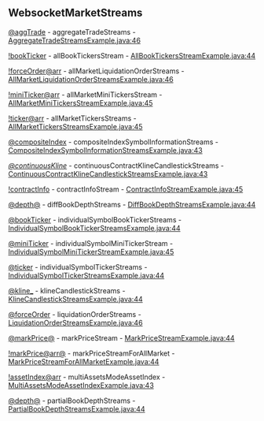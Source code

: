 ## WebsocketMarketStreams

[<symbol>@aggTrade](https://developers.binance.com/docs/derivatives/usds-margined-futures/websocket-market-streams/Aggregate-Trade-Streams) - aggregateTradeStreams - [AggregateTradeStreamsExample.java:46](/examples/derivatives-trading-usds-futures/src/main/java/com/binance/connector/client/derivatives_trading_usds_futures/websocket/stream/websocketmarketstreams/AggregateTradeStreamsExample.java#L46)

[!bookTicker](https://developers.binance.com/docs/derivatives/usds-margined-futures/websocket-market-streams/All-Book-Tickers-Stream) - allBookTickersStream - [AllBookTickersStreamExample.java:44](/examples/derivatives-trading-usds-futures/src/main/java/com/binance/connector/client/derivatives_trading_usds_futures/websocket/stream/websocketmarketstreams/AllBookTickersStreamExample.java#L44)

[!forceOrder@arr](https://developers.binance.com/docs/derivatives/usds-margined-futures/websocket-market-streams/All-Market-Liquidation-Order-Streams) - allMarketLiquidationOrderStreams - [AllMarketLiquidationOrderStreamsExample.java:46](/examples/derivatives-trading-usds-futures/src/main/java/com/binance/connector/client/derivatives_trading_usds_futures/websocket/stream/websocketmarketstreams/AllMarketLiquidationOrderStreamsExample.java#L46)

[!miniTicker@arr](https://developers.binance.com/docs/derivatives/usds-margined-futures/websocket-market-streams/All-Market-Mini-Tickers-Stream) - allMarketMiniTickersStream - [AllMarketMiniTickersStreamExample.java:45](/examples/derivatives-trading-usds-futures/src/main/java/com/binance/connector/client/derivatives_trading_usds_futures/websocket/stream/websocketmarketstreams/AllMarketMiniTickersStreamExample.java#L45)

[!ticker@arr](https://developers.binance.com/docs/derivatives/usds-margined-futures/websocket-market-streams/All-Market-Tickers-Streams) - allMarketTickersStreams - [AllMarketTickersStreamsExample.java:45](/examples/derivatives-trading-usds-futures/src/main/java/com/binance/connector/client/derivatives_trading_usds_futures/websocket/stream/websocketmarketstreams/AllMarketTickersStreamsExample.java#L45)

[<symbol>@compositeIndex](https://developers.binance.com/docs/derivatives/usds-margined-futures/websocket-market-streams/Composite-Index-Symbol-Information-Streams) - compositeIndexSymbolInformationStreams - [CompositeIndexSymbolInformationStreamsExample.java:43](/examples/derivatives-trading-usds-futures/src/main/java/com/binance/connector/client/derivatives_trading_usds_futures/websocket/stream/websocketmarketstreams/CompositeIndexSymbolInformationStreamsExample.java#L43)

[<pair>_<contractType>@continuousKline_<interval>](https://developers.binance.com/docs/derivatives/usds-margined-futures/websocket-market-streams/Continuous-Contract-Kline-Candlestick-Streams) - continuousContractKlineCandlestickStreams - [ContinuousContractKlineCandlestickStreamsExample.java:43](/examples/derivatives-trading-usds-futures/src/main/java/com/binance/connector/client/derivatives_trading_usds_futures/websocket/stream/websocketmarketstreams/ContinuousContractKlineCandlestickStreamsExample.java#L43)

[!contractInfo](https://developers.binance.com/docs/derivatives/usds-margined-futures/websocket-market-streams/Contract-Info-Stream) - contractInfoStream - [ContractInfoStreamExample.java:45](/examples/derivatives-trading-usds-futures/src/main/java/com/binance/connector/client/derivatives_trading_usds_futures/websocket/stream/websocketmarketstreams/ContractInfoStreamExample.java#L45)

[<symbol>@depth@<updateSpeed>](https://developers.binance.com/docs/derivatives/usds-margined-futures/websocket-market-streams/Diff-Book-Depth-Streams) - diffBookDepthStreams - [DiffBookDepthStreamsExample.java:44](/examples/derivatives-trading-usds-futures/src/main/java/com/binance/connector/client/derivatives_trading_usds_futures/websocket/stream/websocketmarketstreams/DiffBookDepthStreamsExample.java#L44)

[<symbol>@bookTicker](https://developers.binance.com/docs/derivatives/usds-margined-futures/websocket-market-streams/Individual-Symbol-Book-Ticker-Streams) - individualSymbolBookTickerStreams - [IndividualSymbolBookTickerStreamsExample.java:44](/examples/derivatives-trading-usds-futures/src/main/java/com/binance/connector/client/derivatives_trading_usds_futures/websocket/stream/websocketmarketstreams/IndividualSymbolBookTickerStreamsExample.java#L44)

[<symbol>@miniTicker](https://developers.binance.com/docs/derivatives/usds-margined-futures/websocket-market-streams/Individual-Symbol-Mini-Ticker-Stream) - individualSymbolMiniTickerStream - [IndividualSymbolMiniTickerStreamExample.java:45](/examples/derivatives-trading-usds-futures/src/main/java/com/binance/connector/client/derivatives_trading_usds_futures/websocket/stream/websocketmarketstreams/IndividualSymbolMiniTickerStreamExample.java#L45)

[<symbol>@ticker](https://developers.binance.com/docs/derivatives/usds-margined-futures/websocket-market-streams/Individual-Symbol-Ticker-Streams) - individualSymbolTickerStreams - [IndividualSymbolTickerStreamsExample.java:44](/examples/derivatives-trading-usds-futures/src/main/java/com/binance/connector/client/derivatives_trading_usds_futures/websocket/stream/websocketmarketstreams/IndividualSymbolTickerStreamsExample.java#L44)

[<symbol>@kline_<interval>](https://developers.binance.com/docs/derivatives/usds-margined-futures/websocket-market-streams/Kline-Candlestick-Streams) - klineCandlestickStreams - [KlineCandlestickStreamsExample.java:44](/examples/derivatives-trading-usds-futures/src/main/java/com/binance/connector/client/derivatives_trading_usds_futures/websocket/stream/websocketmarketstreams/KlineCandlestickStreamsExample.java#L44)

[<symbol>@forceOrder](https://developers.binance.com/docs/derivatives/usds-margined-futures/websocket-market-streams/Liquidation-Order-Streams) - liquidationOrderStreams - [LiquidationOrderStreamsExample.java:46](/examples/derivatives-trading-usds-futures/src/main/java/com/binance/connector/client/derivatives_trading_usds_futures/websocket/stream/websocketmarketstreams/LiquidationOrderStreamsExample.java#L46)

[<symbol>@markPrice@<updateSpeed>](https://developers.binance.com/docs/derivatives/usds-margined-futures/websocket-market-streams/Mark-Price-Stream) - markPriceStream - [MarkPriceStreamExample.java:44](/examples/derivatives-trading-usds-futures/src/main/java/com/binance/connector/client/derivatives_trading_usds_futures/websocket/stream/websocketmarketstreams/MarkPriceStreamExample.java#L44)

[!markPrice@arr@<updateSpeed>](https://developers.binance.com/docs/derivatives/usds-margined-futures/websocket-market-streams/Mark-Price-Stream-for-All-market) - markPriceStreamForAllMarket - [MarkPriceStreamForAllMarketExample.java:44](/examples/derivatives-trading-usds-futures/src/main/java/com/binance/connector/client/derivatives_trading_usds_futures/websocket/stream/websocketmarketstreams/MarkPriceStreamForAllMarketExample.java#L44)

[!assetIndex@arr](https://developers.binance.com/docs/derivatives/usds-margined-futures/websocket-market-streams/Multi-Assets-Mode-Asset-Index) - multiAssetsModeAssetIndex - [MultiAssetsModeAssetIndexExample.java:43](/examples/derivatives-trading-usds-futures/src/main/java/com/binance/connector/client/derivatives_trading_usds_futures/websocket/stream/websocketmarketstreams/MultiAssetsModeAssetIndexExample.java#L43)

[<symbol>@depth<levels>@<updateSpeed>](https://developers.binance.com/docs/derivatives/usds-margined-futures/websocket-market-streams/Partial-Book-Depth-Streams) - partialBookDepthStreams - [PartialBookDepthStreamsExample.java:44](/examples/derivatives-trading-usds-futures/src/main/java/com/binance/connector/client/derivatives_trading_usds_futures/websocket/stream/websocketmarketstreams/PartialBookDepthStreamsExample.java#L44)

